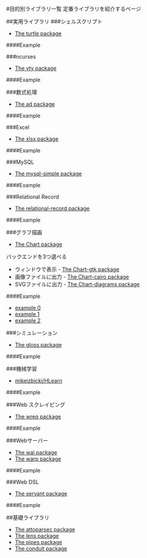 #目的別ライブラリ一覧
定番ライブラリを紹介するページ

##実用ライブラリ
###シェルスクリプト
* [The turtle package](http://hackage.haskell.org/package/turtle)

####Example

###ncurses
* [The vty package](https://hackage.haskell.org/package/vty)

####Example

###数式処理
* [The ad package](https://hackage.haskell.org/package/ad)

####Example

###Excel
* [The xlsx package](http://hackage.haskell.org/package/xlsx)

####Example

###MySQL
* [The mysql-simple package](http://hackage.haskell.org/package/mysql-simple)

####Example

###Relational Record
* [The relational-record package](http://hackage.haskell.org/package/relational-record)

####Example

###グラフ描画
* [The Chart package](http://hackage.haskell.org/package/Chart)

バックエンドを3つ選べる

* ウィンドウで表示 - [The Chart-gtk package](http://hackage.haskell.org/package/Chart-gtk)
* 画像ファイルに出力 - [The Chart-cairo package](http://hackage.haskell.org/package/Chart-cairo)
* SVGファイルに出力 - [The Chart-diagrams package](http://hackage.haskell.org/package/Chart-diagrams)

####Example
* [example 0](https://github.com/timbod7/haskell-chart/wiki/example-0)
* [example 1](https://github.com/timbod7/haskell-chart/wiki/example-1)
* [example 2](https://github.com/timbod7/haskell-chart/wiki/example-2)

###シミュレーション
* [The gloss package](http://hackage.haskell.org/package/gloss)

####Example

###機械学習
* [mikeizbicki/HLearn](https://github.com/mikeizbicki/HLearn)

####Example

###Web スクレイピング
* [The wreq package](http://hackage.haskell.org/package/wreq)

####Example

###Webサーバー
* [The wai package](http://hackage.haskell.org/package/wai)
* [The warp package](http://hackage.haskell.org/package/warp)

####Example

###Web DSL
* [The servant package](http://hackage.haskell.org/package/servant)

####Example

##基礎ライブラリ
* [The attoparsec package](http://hackage.haskell.org/package/attoparsec)
* [The lens package](http://hackage.haskell.org/package/lens)
* [The pipes package](http://hackage.haskell.org/package/pipes)
* [The conduit package](http://hackage.haskell.org/package/conduit)

